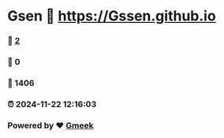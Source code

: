 # Gsen :link: https://Gssen.github.io 
### :page_facing_up: [2](https://Gssen.github.io/tag.html) 
### :speech_balloon: 0 
### :hibiscus: 1406 
### :alarm_clock: 2024-11-22 12:16:03 
### Powered by :heart: [Gmeek](https://github.com/Meekdai/Gmeek)
